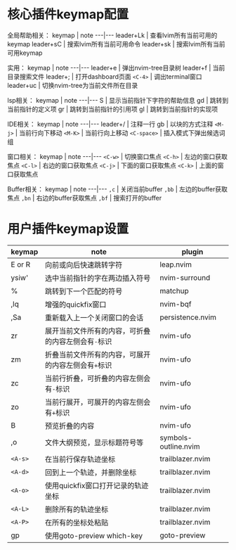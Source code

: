 # 核心插件keymap配置

全局帮助相关：
keymap | note
---|---
leader+Lk | 查看lvim所有当前可用的keymap
leader+sC | 搜索lvim所有当前可用命令
leader+sk | 搜索lvim所有当前可用keymap


实用：
keymap | note
---|---
leader+e | 弹出nvim-tree目录树
leader+f | 当前目录搜索文件
leader+; | 打开dashboard页面
`<C-4>` | 调出terminal窗口
leader+uc | 切换nvim-tree为当前文件所在目录


lsp相关：
keymap | note
---|---
S | 显示当前指针下字符的帮助信息
gd | 跳转到当前指针的定义项
gr | 跳转到当前指针的引用项
gI | 跳转到当前指针的实现项


IDE相关：
keymap | note
---|---
leader+/ | 注释一行
gb | 以块的方式注释
`<M-j>` | 当前行向下移动
`<M-K>` | 当前行向上移动
`<C-space>` |  插入模式下弹出候选词组


窗口相关：
keymap | note
---|---
`<C-w>` | 切换窗口焦点
`<C-h>` | 左边的窗口获取焦点
`<C-l>` | 右边的窗口获取焦点
`<C-j>` | 下面的窗口获取焦点
`<C-k>` | 上面的窗口获取焦点


Buffer相关：
keymap | note
---|---
`,c` | 关闭当前buffer
`,bb` | 左边的buffer获取焦点
`,bn` | 右边的buffer获取焦点
`,bf` | 搜索打开的buffer


# 用户插件keymap设置

keymap | note | plugin
---|---|--
E or R | 向前或向后快速跳转字符 | leap.nvim
ysiw' | 选中当前指针的字在两边插入符号 | nvim-surround
% | 跳转到下一个匹配的符号 | matchup 
,lq | 增强的quickfix窗口 | nvim-bqf
,Sa | 重新载入上一个关闭窗口的会话 | persistence.nvim
zr | 展开当前文件所有的内容，可折叠的内容左侧会有`-`标识 | nvim-ufo 
zm | 折叠当前文件所有的内容，可展开的内容左侧会有`+`标识 | nvim-ufo 
zc | 当前行折叠，可折叠的内容左侧会有`-`标识 | nvim-ufo
zo | 当前行展开，可展开的内容左侧会有`+`标识 | nvim-ufo
B | 预览折叠的内容 | nvim-ufo
,o | 文件大纲预览，显示标题符号等 | symbols-outline.nvim
`<A-s>` | 在当前行保存轨迹坐标| trailblazer.nvim
`<A-d>` | 回到上一个轨迹，并删除坐标| trailblazer.nvim
`<A-o>` | 使用quickfix窗口打开记录的轨迹坐标| trailblazer.nvim
`<A-L>` | 删除所有的轨迹坐标| trailblazer.nvim
`<A-P>` | 在所有的坐标处粘贴| trailblazer.nvim
gp | 使用goto-preview which-key | goto-preview

